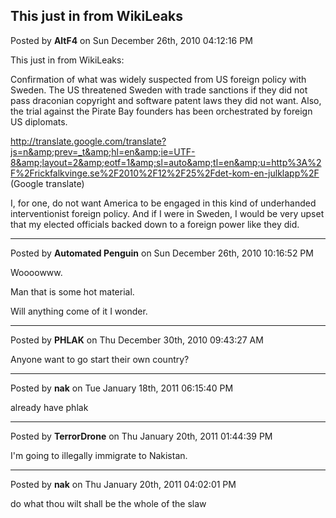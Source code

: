 ## This just in from WikiLeaks
Posted by **AltF4** on Sun December 26th, 2010 04:12:16 PM

This just in from WikiLeaks:

Confirmation of what was widely suspected from US foreign policy with Sweden.
The US threatened Sweden with trade sanctions if they did not pass draconian
copyright and software patent laws they did not want. Also, the trial against
the Pirate Bay founders has been orchestrated by foreign US diplomats.

<http://translate.google.com/translate?js=n&amp;prev=_t&amp;hl=en&amp;ie=UTF-8&amp;layout=2&amp;eotf=1&amp;sl=auto&amp;tl=en&amp;u=http%3A%2F%2Frickfalkvinge.se%2F2010%2F12%2F25%2Fdet-kom-en-julklapp%2F>
(Google translate)

I, for one, do not want America to be engaged in this kind of underhanded
interventionist foreign policy. And if I were in Sweden, I would be very upset
that my elected officials backed down to a foreign power like they did.

--------------------------------------------------------------------------------

Posted by **Automated Penguin** on Sun December 26th, 2010 10:16:52 PM

Woooowww.

Man that is some hot material.

Will anything come of it I wonder.

--------------------------------------------------------------------------------

Posted by **PHLAK** on Thu December 30th, 2010 09:43:27 AM

Anyone want to go start their own country?

--------------------------------------------------------------------------------

Posted by **nak** on Tue January 18th, 2011 06:15:40 PM

already have phlak

--------------------------------------------------------------------------------

Posted by **TerrorDrone** on Thu January 20th, 2011 01:44:39 PM

I'm going to illegally immigrate to Nakistan.

--------------------------------------------------------------------------------

Posted by **nak** on Thu January 20th, 2011 04:02:01 PM

do what thou wilt shall be the whole of the slaw
